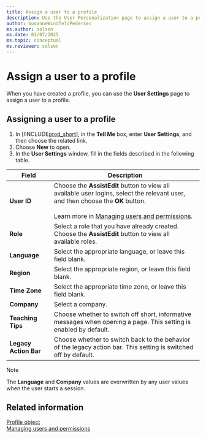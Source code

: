 ```yaml
---
title: Assign a user to a profile
description: Use the User Personalization page to assign a user to a profile, and then fill in the User ID, Profile ID, Language ID, and Company fields.
author: SusanneWindfeldPedersen
ms.author: solsen
ms.date: 01/07/2025
ms.topic: conceptual
ms.reviewer: solsen
---
```


# Assign a user to a profile

When you have created a profile, you can use the **User Settings** page to assign a user to a profile.  
  
## Assigning a user to a profile  

1. In [!INCLUDE[prod_short](includes/prod_short.md)], in the **Tell Me** box, enter **User Settings**, and then choose the related link.  
2. Choose **New** to open.
3. In the **User Settings** window, fill in the fields described in the following table.  
  
|Field    |Description|  
|---------|---------------------------------------|  
|**User ID**|Choose the **AssistEdit** button to view all available user logins, select the relevant user, and then choose the **OK** button.<br /><br /> Learn more in [Managing users and permissions](/dynamics365/business-central/ui-how-users-permissions).|  
|**Role**|Select a role that you have already created. Choose the **AssistEdit** button to view all available roles.|  
|**Language**|Select the appropriate language, or leave this field blank.|  
|**Region**|Select the appropriate region, or leave this field blank.|  
|**Time Zone**|Select the appropriate time zone, or leave this field blank.|  
|**Company**|Select a company.|  
|**Teaching Tips**|Choose whether to switch off short, informative messages when opening a page. This setting is enabled by default.|  
|**Legacy Action Bar**|Choose whether to switch back to the behavior of the legacy action bar. This setting is switched off by default.|  
  
> [!NOTE]  
> The **Language** and **Company** values are overwritten by any user values when the user starts a session.
  
## Related information

[Profile object](devenv-profile-object.md)  
[Managing users and permissions](/dynamics365/business-central/ui-how-users-permissions)  